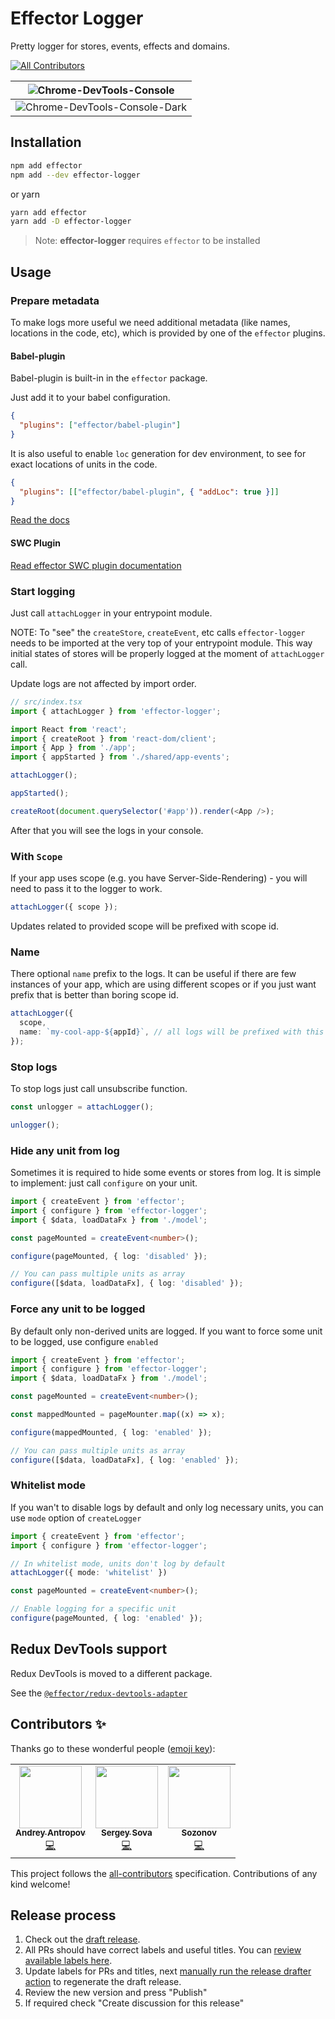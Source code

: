 # Effector Logger

Pretty logger for stores, events, effects and domains.

<!-- ALL-CONTRIBUTORS-BADGE:START - Do not remove or modify this section -->

[![All Contributors](https://img.shields.io/badge/all_contributors-3-orange.svg?style=flat-square)](#contributors-)

<!-- ALL-CONTRIBUTORS-BADGE:END -->

| ![Chrome-DevTools-Console](https://i.imgur.com/Pp4zPKy.png)      |
| ---------------------------------------------------------------- |
| ![Chrome-DevTools-Console-Dark](https://i.imgur.com/Vg54DsD.png) |

## Installation

```bash
npm add effector
npm add --dev effector-logger
```

or yarn

```bash
yarn add effector
yarn add -D effector-logger
```

> Note: **effector-logger** requires `effector` to be installed

## Usage

### Prepare metadata

To make logs more useful we need additional metadata (like names, locations in the code, etc), which is provided by one of the `effector` plugins.

#### Babel-plugin

Babel-plugin is built-in in the `effector` package.

Just add it to your babel configuration.

```json
{
  "plugins": ["effector/babel-plugin"]
}
```

It is also useful to enable `loc` generation for dev environment, to see for exact locations of units in the code.

```json
{
  "plugins": [["effector/babel-plugin", { "addLoc": true }]]
}
```

[Read the docs](https://effector.dev/docs/api/effector/babel-plugin/#usage)

#### SWC Plugin

[Read effector SWC plugin documentation](https://github.com/effector/swc-plugin)

### Start logging

Just call `attachLogger` in your entrypoint module.

NOTE: To "see" the `createStore`, `createEvent`, etc calls `effector-logger` needs to be imported at the very top of your entrypoint module. This way initial states of stores will be properly logged at the moment of `attachLogger` call.

Update logs are not affected by import order.

```ts
// src/index.tsx
import { attachLogger } from 'effector-logger';

import React from 'react';
import { createRoot } from 'react-dom/client';
import { App } from './app';
import { appStarted } from './shared/app-events';

attachLogger();

appStarted();

createRoot(document.querySelector('#app')).render(<App />);
```

After that you will see the logs in your console.

### With `Scope`

If your app uses scope (e.g. you have Server-Side-Rendering) - you will need to pass it to the logger to work.

```ts
attachLogger({ scope });
```

Updates related to provided scope will be prefixed with scope id.

### Name

There optional `name` prefix to the logs.
It can be useful if there are few instances of your app, which are using different scopes or if you just want prefix that is better than boring scope id.

```ts
attachLogger({
  scope,
  name: `my-cool-app-${appId}`, // all logs will be prefixed with this string
});
```

### Stop logs

To stop logs just call unsubscribe function.

```ts
const unlogger = attachLogger();

unlogger();
```

### Hide any unit from log

Sometimes it is required to hide some events or stores from log.
It is simple to implement: just call `configure` on your unit.

```ts
import { createEvent } from 'effector';
import { configure } from 'effector-logger';
import { $data, loadDataFx } from './model';

const pageMounted = createEvent<number>();

configure(pageMounted, { log: 'disabled' });

// You can pass multiple units as array
configure([$data, loadDataFx], { log: 'disabled' });
```

### Force any unit to be logged

By default only non-derived units are logged. If you want to force some unit to be logged, use configure `enabled`

```ts
import { createEvent } from 'effector';
import { configure } from 'effector-logger';
import { $data, loadDataFx } from './model';

const pageMounted = createEvent<number>();

const mappedMounted = pageMounter.map((x) => x);

configure(mappedMounted, { log: 'enabled' });

// You can pass multiple units as array
configure([$data, loadDataFx], { log: 'enabled' });
```

### Whitelist mode

If you wan't to disable logs by default and only log necessary units, you can use `mode` option of `createLogger`

```ts
import { createEvent } from 'effector';
import { configure } from 'effector-logger';

// In whitelist mode, units don't log by default
attachLogger({ mode: 'whitelist' })

const pageMounted = createEvent<number>();

// Enable logging for a specific unit
configure(pageMounted, { log: 'enabled' });
```

## Redux DevTools support

Redux DevTools is moved to a different package.

See the [`@effector/redux-devtools-adapter`](https://github.com/effector/redux-devtools-adapter)

## Contributors ✨

Thanks go to these wonderful people ([emoji key](https://allcontributors.org/docs/en/emoji-key)):

<!-- ALL-CONTRIBUTORS-LIST:START - Do not remove or modify this section -->
<!-- prettier-ignore-start -->
<!-- markdownlint-disable -->
<table>
  <tr>
    <td align="center"><a href="https://github.com/Laiff"><img src="https://avatars0.githubusercontent.com/u/575885?v=4" width="100px;" alt=""/><br /><sub><b>Andrey Antropov</b></sub></a><br /><a href="https://github.com/sergeysova/effector-logger/commits?author=Laiff" title="Code">💻</a></td>
    <td align="center"><a href="https://sova.dev"><img src="https://avatars0.githubusercontent.com/u/5620073?v=4" width="100px;" alt=""/><br /><sub><b>Sergey Sova</b></sub></a><br /><a href="https://github.com/sergeysova/effector-logger/commits?author=sergeysova" title="Code">💻</a></td>
    <td align="center"><a href="https://github.com/Sozonov"><img src="https://avatars2.githubusercontent.com/u/1931637?v=4" width="100px;" alt=""/><br /><sub><b>Sozonov</b></sub></a><br /><a href="https://github.com/sergeysova/effector-logger/commits?author=Sozonov" title="Code">💻</a></td>
  </tr>
</table>

<!-- markdownlint-enable -->
<!-- prettier-ignore-end -->

<!-- ALL-CONTRIBUTORS-LIST:END -->

This project follows the [all-contributors](https://github.com/all-contributors/all-contributors) specification. Contributions of any kind welcome!

## Release process

1. Check out the [draft release](https://github.com/effector/logger/releases).
1. All PRs should have correct labels and useful titles. You can [review available labels here](https://github.com/effector/logger/blob/master/.github/release-drafter.yml).
1. Update labels for PRs and titles, next [manually run the release drafter action](https://github.com/effector/logger/actions/workflows/release-drafter.yml) to regenerate the draft release.
1. Review the new version and press "Publish"
1. If required check "Create discussion for this release"

